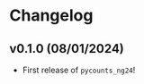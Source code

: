 # Changelog

<!--next-version-placeholder-->

## v0.1.0 (08/01/2024)

- First release of `pycounts_ng24`!